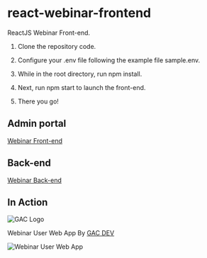 # react-webinar-frontend
ReactJS Webinar Front-end. 

1. Clone the repository code.

2. Configure your .env file following the example file sample.env.

5. While in the root directory, run npm install. 

6. Next, run npm start to launch the front-end.

7. There you go!

## Admin portal

[Webinar Front-end](https://github.com/affkoul/react-webinar-admin-portal)

## Back-end

[Webinar Back-end](https://github.com/affkoul/node-webinar-backend)

## In Action

![GAC Logo](https://geniusandcourage.com/favicon.ico)

Webinar User Web App By [GAC DEV](https://geniusandcourage.com)

![Webinar User Web App](https://ndolet.com/webinaradmin.png)
